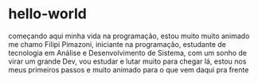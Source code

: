 # hello-world
começando aqui minha vida na programação, estou muito muito animado
me chamo Filipi Pimazoni, iniciante na programação, estudante de tecnologia em Análise e Desenvolvimento de Sistema, com um sonho de virar um grande Dev, vou estudar e lutar muito para chegar lá, estou nos meus primeiros passos e muito animado para o que vem daqui pra frente
